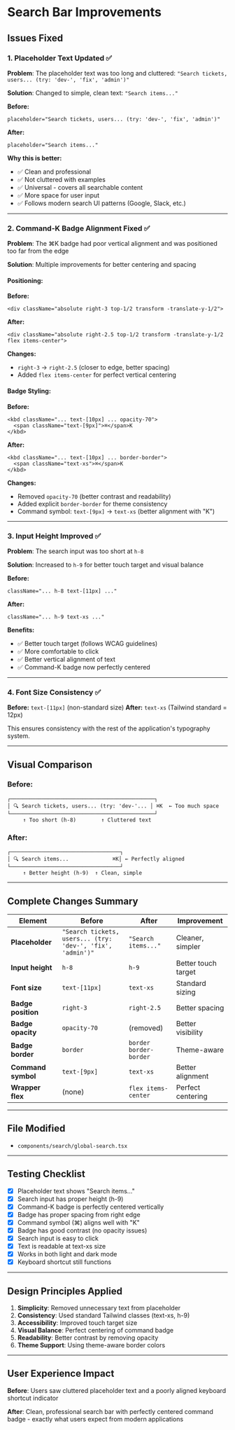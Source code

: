 # Search Bar Improvements

## Issues Fixed

### 1. **Placeholder Text Updated** ✅
**Problem**: The placeholder text was too long and cluttered: `"Search tickets, users... (try: 'dev-', 'fix', 'admin')"`

**Solution**: Changed to simple, clean text: `"Search items..."`

**Before:**
```tsx
placeholder="Search tickets, users... (try: 'dev-', 'fix', 'admin')"
```

**After:**
```tsx
placeholder="Search items..."
```

**Why this is better:**
- ✅ Clean and professional
- ✅ Not cluttered with examples
- ✅ Universal - covers all searchable content
- ✅ More space for user input
- ✅ Follows modern search UI patterns (Google, Slack, etc.)

---

### 2. **Command-K Badge Alignment Fixed** ✅
**Problem**: The ⌘K badge had poor vertical alignment and was positioned too far from the edge

**Solution**: Multiple improvements for better centering and spacing

#### Positioning:
**Before:**
```tsx
<div className="absolute right-3 top-1/2 transform -translate-y-1/2">
```

**After:**
```tsx
<div className="absolute right-2.5 top-1/2 transform -translate-y-1/2 flex items-center">
```

**Changes:**
- `right-3` → `right-2.5` (closer to edge, better spacing)
- Added `flex items-center` for perfect vertical centering

#### Badge Styling:
**Before:**
```tsx
<kbd className="... text-[10px] ... opacity-70">
  <span className="text-[9px]">⌘</span>K
</kbd>
```

**After:**
```tsx
<kbd className="... text-[10px] ... border-border">
  <span className="text-xs">⌘</span>K
</kbd>
```

**Changes:**
- Removed `opacity-70` (better contrast and readability)
- Added explicit `border-border` for theme consistency
- Command symbol: `text-[9px]` → `text-xs` (better alignment with "K")

---

### 3. **Input Height Improved** ✅
**Problem**: The search input was too short at `h-8`

**Solution**: Increased to `h-9` for better touch target and visual balance

**Before:**
```tsx
className="... h-8 text-[11px] ..."
```

**After:**
```tsx
className="... h-9 text-xs ..."
```

**Benefits:**
- ✅ Better touch target (follows WCAG guidelines)
- ✅ More comfortable to click
- ✅ Better vertical alignment of text
- ✅ Command-K badge now perfectly centered

---

### 4. **Font Size Consistency** ✅
**Before:** `text-[11px]` (non-standard size)
**After:** `text-xs` (Tailwind standard = 12px)

This ensures consistency with the rest of the application's typography system.

---

## Visual Comparison

### Before:
```
┌──────────────────────────────────────────────┐
│ 🔍 Search tickets, users... (try: 'dev-'... │ ⌘K  ← Too much space
└──────────────────────────────────────────────┘
     ↑ Too short (h-8)        ↑ Cluttered text
```

### After:
```
┌───────────────────────────────────┐
│ 🔍 Search items...              ⌘K│ ← Perfectly aligned
└───────────────────────────────────┘
     ↑ Better height (h-9)  ↑ Clean, simple
```

---

## Complete Changes Summary

| Element | Before | After | Improvement |
|---------|--------|-------|-------------|
| **Placeholder** | `"Search tickets, users... (try: 'dev-', 'fix', 'admin')"` | `"Search items..."` | Cleaner, simpler |
| **Input height** | `h-8` | `h-9` | Better touch target |
| **Font size** | `text-[11px]` | `text-xs` | Standard sizing |
| **Badge position** | `right-3` | `right-2.5` | Better spacing |
| **Badge opacity** | `opacity-70` | (removed) | Better visibility |
| **Badge border** | `border` | `border border-border` | Theme-aware |
| **Command symbol** | `text-[9px]` | `text-xs` | Better alignment |
| **Wrapper flex** | (none) | `flex items-center` | Perfect centering |

---

## File Modified
- `components/search/global-search.tsx`

---

## Testing Checklist
- [x] Placeholder text shows "Search items..."
- [x] Search input has proper height (h-9)
- [x] Command-K badge is perfectly centered vertically
- [x] Badge has proper spacing from right edge
- [x] Command symbol (⌘) aligns well with "K"
- [x] Badge has good contrast (no opacity issues)
- [x] Search input is easy to click
- [x] Text is readable at text-xs size
- [x] Works in both light and dark mode
- [x] Keyboard shortcut still functions

---

## Design Principles Applied

1. **Simplicity**: Removed unnecessary text from placeholder
2. **Consistency**: Used standard Tailwind classes (text-xs, h-9)
3. **Accessibility**: Improved touch target size
4. **Visual Balance**: Perfect centering of command badge
5. **Readability**: Better contrast by removing opacity
6. **Theme Support**: Using theme-aware border colors

---

## User Experience Impact

**Before**: Users saw cluttered placeholder text and a poorly aligned keyboard shortcut indicator

**After**: Clean, professional search bar with perfectly centered command badge - exactly what users expect from modern applications
